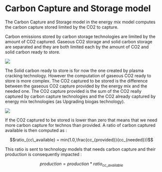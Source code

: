 # Carbon Capture and Storage model 

The Carbon Capture and Storage model in the energy mix model computes the carbon capture stored limited by the CO2 to capture.


Carbon emissions stored by carbon storage technologies are limited by the amount of CO2 captured. Gaseous CO2 storage and solid carbon storage are separated and they are both limited each by the amount of CO2 and solid carbon ready to store. 

![](carbon_stored.PNG)

The Solid carbon ready to store is for now the one created by plasma cracking technology. However the computation of gaseous CO2 ready to store is more complex. The CO2 captured to be stored is the difference between the gaseous CO2 capture provided by the energy mix and the needed one. The CO2 capture provided is the sum of the CO2 really captured by carbon capture technologies and the CO2 already captured by energy mix technologies (as Upgrading biogas technology).

![](Carbon_captured_to_be_stored.PNG)

If the CO2 captured to be stored is lower than zero that means that we need more carbon capture for technos than provided. A ratio of carbon captured available is then computed as : 

$$ratio_{cc\_available}  = min(1.0,\frac{cc_{provided}}{cc_{needed}})$$

This ratio is sent to technology models that needs carbon capture and their production is consequently impacted : 

$$production  = production*ratio_{cc\_available}$$


